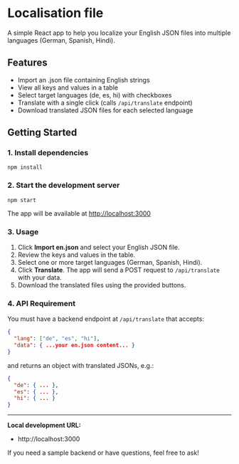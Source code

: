 # Localisation file

A simple React app to help you localize your English JSON files into multiple languages (German, Spanish, Hindi).

## Features
- Import an .json file containing English strings
- View all keys and values in a table
- Select target languages (de, es, hi) with checkboxes
- Translate with a single click (calls `/api/translate` endpoint)
- Download translated JSON files for each selected language

## Getting Started

### 1. Install dependencies
```
npm install
```

### 2. Start the development server
```
npm start
```

The app will be available at [http://localhost:3000](http://localhost:3000)

### 3. Usage
1. Click **Import en.json** and select your English JSON file.
2. Review the keys and values in the table.
3. Select one or more target languages (German, Spanish, Hindi).
4. Click **Translate**. The app will send a POST request to `/api/translate` with your data.
5. Download the translated files using the provided buttons.

### 4. API Requirement
You must have a backend endpoint at `/api/translate` that accepts:
```json
{
  "lang": ["de", "es", "hi"],
  "data": { ...your en.json content... }
}
```
and returns an object with translated JSONs, e.g.:
```json
{
  "de": { ... },
  "es": { ... },
  "hi": { ... }
}
```

---

**Local development URL:**
- http://localhost:3000

If you need a sample backend or have questions, feel free to ask! 
